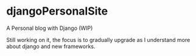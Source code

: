 # djangoPersonalSite
A Personal blog with Django (WIP)

Still working on it, the focus is to gradually upgrade as I understand more about django and new frameworks.
